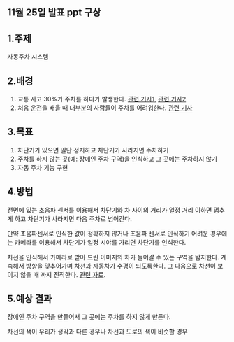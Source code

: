 ## 11월 25일 발표 ppt 구상

## 1.주제

자동주차 시스템

## 2.배경

1. 교통 사고 30%가 주차를 하다가 발생한다.
[관련 기사1](http://imnews.imbc.com/replay/2017/nw1200/article/4211110_21376.html), [관련 기사2](http://mn.kbs.co.kr/mobile/news/view.do?ncd=3419542#kbsnews)
2. 처음 운전을 배울 때 대부분의 사람들이 주차를 어려워한다. [관련 기사](http://news.khan.co.kr/kh_news/khan_art_view.html?art_id=201010261441441)

## 3.목표

1. 차단기가 있으면 일단 정지하고 차단기가 사라지면 주차하기
2. 주차를 하지 않는 곳(예: 장애인 주차 구역)을 인식하고 그 곳에는 주차하지 않기
3. 자동 주차 기능 구현

## 4.방법

전면에 있는 초음파 센서를 이용해서 차단기와 차 사이의 거리가 일정 거리 이하면 멈추게 하고 차단기가 사라지면 다음 주차로 넘어간다.

만약 초음파센서로 인식한 값이 정확하지 않거나 초음파 센서로 인식하기 어려운 경우에는 카메라를 이용해서 차단기가 일정 시야를 가리면 차단기를 인식한다.

차선을 인식해서 카메라로 받아 드린 이미지의 차가 들어갈 수 있는 구역을 탐지한다. 계속해서 방향을 맞추어가며 차선과 자동차가 수평이 되도록한다. 그 다음으로 차선이 보이지 않을 때 까지 진직한다.
[관련 자료](http://www.itnews.or.kr/?p=23283).

## 5.예상 결과

장애인 주차 구역을 만들어서 그 곳에는 주차를 하지 않게 만든다.

차선의 색이 우리가 생각과 다른 경우나 차선과 도로의 색이 비슷할 경우